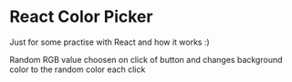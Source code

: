 # React Color Picker   

Just for some practise with React and how it works :)

Random RGB value choosen on click of button and changes background color to the random color each click 
